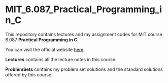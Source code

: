 # MIT_6.087_Practical_Programming_in_C
This repository contains lectures and my assignment codes for MIT course 6.087 **Practical Programming in C**.

You can visit the official website [here](https://ocw.mit.edu/courses/electrical-engineering-and-computer-science/6-087-practical-programming-in-c-january-iap-2010/).

**Lectures** contains all the lecture notes in this course.

**ProblemSets** contains my problem set solutions and the standard solutions offered by this course.

